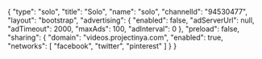{
    "type": "solo",
    "title": "Solo",
    "name": "solo",
    "channelId": "94530477",
    "layout": "bootstrap",
    "advertising": {
        "enabled": false,
        "adServerUrl": null,
        "adTimeout": 2000,
        "maxAds": 100,
        "adInterval": 0
    },
    "preload": false,
    "sharing": {
        "domain": "videos.projectinya.com",
        "enabled": true,
        "networks": [
            "facebook",
            "twitter",
            "pinterest"
        ]
    }
}